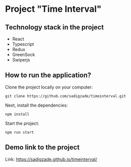 # Project "Time Interval"

## Technology stack in the project
+ React
+ Typescript
+ Redux
+ GreenSock
+ Swiperjs

## How to run the application?
Clone the project locally on your computer: 
```
git clone https://github.com/sadigzade/timeinterval.git
```

Next, install the dependencies:
```
npm install
```

Start the project:
```
npm run start
```

## Demo link to the project
Link: https://sadigzade.github.io/timeinterval/
